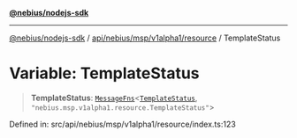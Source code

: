 [**@nebius/nodejs-sdk**](../../../../../../README.md)

***

[@nebius/nodejs-sdk](../../../../../../README.md) / [api/nebius/msp/v1alpha1/resource](../README.md) / TemplateStatus

# Variable: TemplateStatus

> **TemplateStatus**: [`MessageFns`](../../../../../../runtime/protos/core/interfaces/MessageFns.md)\<[`TemplateStatus`](../interfaces/TemplateStatus.md), `"nebius.msp.v1alpha1.resource.TemplateStatus"`\>

Defined in: src/api/nebius/msp/v1alpha1/resource/index.ts:123
